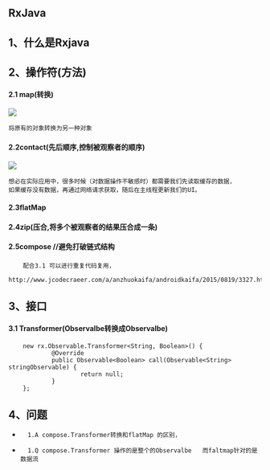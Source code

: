 ##	RxJava

##	1、什么是Rxjava


##	2、操作符(方法)
####	2.1	map(转换)
![](https://upload-images.jianshu.io/upload_images/3994917-002d843b658b98e5.png?imageMogr2/auto-orient/strip%7CimageView2/2/w/620)

	将原有的对象转换为另一种对象

####	2.2contact(先后顺序,控制被观察者的顺序)
![](https://upload-images.jianshu.io/upload_images/3994917-717b7a5bae136a0e.png?imageMogr2/auto-orient/strip%7CimageView2/2/w/610)

	想必在实际应用中，很多时候（对数据操作不敏感时）都需要我们先读取缓存的数据，
	如果缓存没有数据，再通过网络请求获取，随后在主线程更新我们的UI。


####	2.3flatMap


####	2.4zip(压合,将多个被观察者的结果压合成一条)


####	2.5compose	//避免打破链式结构
		配合3.1 可以进行重复代码复用，
		http://www.jcodecraeer.com/a/anzhuokaifa/androidkaifa/2015/0819/3327.html
##	3、接口
####	3.1 Transformer(Observalbe转换成Observalbe)
		new rx.Observable.Transformer<String, Boolean>() {
				@Override
				public Observable<Boolean> call(Observable<String> stringObservable) {
						return null;
				}
		};

##	4、问题
-		1.A compose.Transformer转换和flatMap 的区别，
-		1.Q compose.Transformer 操作的是整个的Observalbe   而faltmap针对的是 数据流

